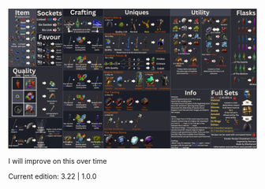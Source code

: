 ![Vendor Recipe Cheat Sheet](Vendor%20Recipe%20Cheatsheet.png)

I will improve on this over time

Current edition: 3.22 | 1.0.0
